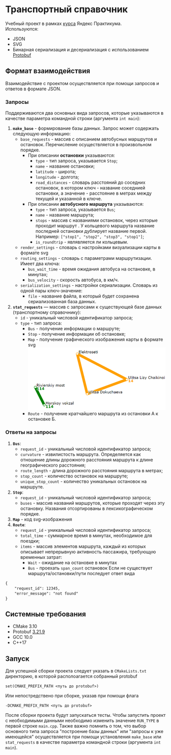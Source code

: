 # Транспортный справочник
Учебный проект в рамках [курса](https://practicum.yandex.ru/cpp/?from=catalog) Яндекс Практикума.  
Используются:
* JSON
* SVG
* Бинарная сериализация и десериализация с использованием [Protobuf](https://github.com/protocolbuffers/protobuf)

## Формат взаимодействия
Взаимодействие с проектом осуществляется при помощи запросов и ответов в формате JSON.

### Запросы
Поддерживаются два основных вида запросов, которые указываются в качестве параметра командной 
строки (аргумента `int main`):  
1. **`make_base`** - формирование базы данных. Запрос может содержать следующую информацию:
    * `base_requests` - массив с описанием автобусных маршрутов и остановок. Перечисление осуществляется в произвольном порядке.
        - При описании **остановки** указываются: 
            + `type` - тип запроса, указывается `Stop`;
            + `name` - название остановки;
            + `latitude` - широта;
            + `longitude` - долгота;
            + `road_distances` - словарь расстояний до соседних остановок, в котором ключ - название соседнией остановки, 
            а значение - расстояние в метрах между текущей и указанной в ключе.
        - При описании **автобусного маршрута** указываются:
            + `type` - тип запроса, указывается `Bus`;
            + `name` - название маршрута;
            + `stops` - массив с названиями остановок, через которые проходит маршрут . 
            У кольцевого маршрута название последней остановки дублирует название первой. Например: `["stop1", "stop2", "stop3", "stop1"]`;
            + `is_roundtrip` - являвляется ли кольцевым.
    * `render_settings` - словарь с настройками визуализации карты в формате svg
    * `routing_settings` - словарь с параметрами маршрутизации. Имеет два ключа:
        - `bus_wait_time` - время ожидания автобуса на остановке, в минутах;
        - `bus_velocity` - скорость автобуса, в км/ч.
    * `serialization_settings` - настройки сериализации. Словарь из одной пары ключ-значение:
        - `file` - название файла, в который будет сохранена сериализованная база данных.
2. **`stat_requests`** — массив с запросами к существующей базе данных (транспортному справочнику):
    * `id` - уникальный числовой идентификатор запроса;
    * `type` - тип запроса:
        - `Bus` - получение информации о маршруте;
        - `Stop` - получение информации об остановке;
        - `Map` - получение графического изображения карты в формате svg
        ![Map](https://raw.githubusercontent.com/Seredenko-V/cpp-transport-catalogue/refactoring/images/stat_requests_Map.png?token=GHSAT0AAAAAAB7SDXXW6EBH2PZTOSJ3CSMOZJ6IOZQ "Map")        
        - `Route` - получение кратчайшего маршрута из остановки А к остановке Б.
### Ответы на запросы
1. **`Bus`**:
    * `request_id` - уникальный числовой идентификатор запроса;
    * `curvature` -  извилистость маршрута. Определяется как отношение длины дорожного расстояния маршрута к длине географического 
    расстояния;
    * `route_length` - длина дорожного расстояния маршрута в метрах;
    * `stop_count` - количество остановок на маршруте;
    * `unique_stop_count` - количество уникальных остановок на маршруте.
2. **`Stop`**:
    * `request_id` - уникальный числовой идентификатор запроса;
    * `buses` - массив названий маршрутов, которые проходят через эту остановку. Названия отсортированы в лексикографическом порядке.
3. **`Map`** - код svg-изображения
4. **`Route`**:
    * `request_id` - уникальный числовой идентификатор запроса;
    * `total_time` - суммарное время в минутах, необходимое для поездки;
    * `items` - массив элементов маршрута, каждый из которых описывает непрерывную активность пассажира, требующую временных затрат:
        - `Wait` - ожидание на остановке в минутах
        - `Bus` -  проехать `span_count` остановок
Если не существует маршрута/остановки/пути последует ответ вида
```
{
    "request_id": 12345,
    "error_message": "not found"
}
```

## Системные требования
* CMake 3.10
* Protobuf [3.21.9](https://github.com/protocolbuffers/protobuf/releases/tag/v21.9)
* GCC 10.0
* C++17

## Запуск
Для успешной сборки проекта следует указать в `СMakeLists.txt` директорию, в которой располоагается собранный protobuf
```
set(CMAKE_PREFIX_PATH <путь до protobuf>)
```
Или непостредствено при сборке, указав при помощи флага
```
-DCMAKE_PREFIX_PATH <путь до protobuf>
```
После сборки проекта будут запускаться тесты. Чтобы запустить проект с необходимыми данными необходимо изменить значение `RUN_TYPE` 
в первой строке `main.cpp`. 
Также важно помнить о том, что выбор основного типа запроса "построение базы данных" или "запросы к уже имеющейся" осуществляется
при помощи установления `make_base` или `stat_requests` в качестве параметра командной строки (аргумента `int main`).
